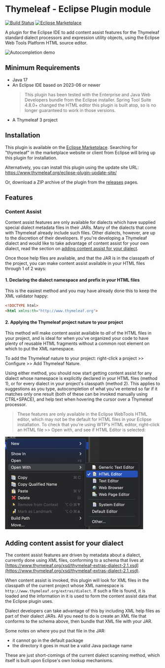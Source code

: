 
Thymeleaf - Eclipse Plugin module
=================================

[![Build Status](https://github.com/thymeleaf/thymeleaf-extras-eclipse-plugin/actions/workflows/build.yml/badge.svg)](https://github.com/thymeleaf/thymeleaf-extras-eclipse-plugin/actions)
[![Eclipse Marketplace](https://img.shields.io/eclipse-marketplace/v/thymeleaf-plugin-eclipse)](https://marketplace.eclipse.org/content/thymeleaf-plugin-eclipse)

A plugin for the Eclipse IDE to add content assist features for the Thymeleaf
standard dialect processors and expression utility objects, using the Eclipse
Web Tools Platform HTML source editor.

![Autocompletion demo](autocomplete.gif)


Minimum Requirements
--------------------

 - Java 17
 - An Eclipse IDE based on 2023-06 or newer
   > This plugin has been tested with the Enterprise and Java Web Developers
   > bundle from the Eclipse installer.
   > Spring Tool Suite 4.8.0+ changed the HTML editor this plugin is built atop,
   > so is no longer guaranteed to work in those versions.
 - A Thymeleaf 3 project


Installation
------------

This plugin is available on the [Eclipse Marketplace](https://marketplace.eclipse.org/content/thymeleaf-plugin-eclipse).
Searching for "thymeleaf" in the marketplace website or client from Eclipse
will bring up this plugin for installation.

Alternatively, you can install this plugin using the update site URL:
https://www.thymeleaf.org/eclipse-plugin-update-site/

Or, download a ZIP archive of the plugin from the
[releases](https://github.com/thymeleaf/thymeleaf-extras-eclipse-plugin/releases)
pages.


Features
--------

### Content Assist

Content assist features are only available for dialects which have supplied
special dialect metadata files in their JARs.  Many of the dialects that come
with Thymeleaf already include such files.  Other dialects, however, are up to
the discretion of their developers.  If you're developing a Thymeleaf dialect
and would like to take advantage of content assist for your own dialect, read
the section on
[adding content assist for your dialect](#adding-content-assist-for-your-dialect).

Once those help files are available, and that the JAR is in the classpath of the
project, you can make content assist available in your HTML files through 1 of 2
ways:

#### 1. Declaring the dialect namespace and prefix in your HTML files

This is the easiest method and you may have already done this to keep the XML
validator happy:

```html
<!DOCTYPE html>
<html xmlns:th="http://www.thymeleaf.org">
```

#### 2. Applying the Thymeleaf project nature to your project

This method will make content assist available to _all_ of the HTML files in
your project, and is ideal for when you've organized your code to have plenty of
reusable HTML fragments without a common root element on which to put the XML
namespace.

To add the Thymeleaf nature to your project: right-click a project >> Configure >>
Add Thymeleaf Nature.

Using either method, you should now start getting content assist for any dialect
whose namespace is explicitly declared in your HTML files (method 1), or for
every dialect in your project's classpath (method 2).  This applies to
suggestions as you type, autocompletion of what you've entered so far if it
matches only one result (both of these can be invoked manually using CTRL+SPACE),
and help text when hovering the cursor over a Thymeleaf processor.

> These features are only available in the Eclipse WebTools HTML editor, which
> may not be the default for HTML files in your Eclipse installation.  To check
> that you're using WTP's HTML editor, right-click an HTML file >> Open with,
> and see if HTML Editor is selected:

<img alt="HTML editor example" src="html-editor.png" width="448"/>


Adding content assist for your dialect
--------------------------------------

The content assist features are driven by metadata about a dialect, currently
done using XML files, conforming to a schema that lives at
[https://www.thymeleaf.org/xsd/thymeleaf-extras-dialect-2.1.xsd](https://www.thymeleaf.org/xsd/thymeleaf-extras-dialect-2.1.xsd).

When content assist is invoked, this plugin will look for XML files in the
classpath of the current project whose XML namespace is `http://www.thymeleaf.org/extras/dialect`.
If such a file is found, it is loaded and the information in it is used to form
the content assist data that the Eclipse plugin uses.

Dialect developers can take advantage of this by including XML help files as
part of their dialect JARs.  All you need to do is create an XML file that
conforms to the schema above, then bundle that XML file with your JAR.

Some notes on where you put that file in the JAR:

 - it cannot go in the default package
 - the directory it goes in must be a valid Java package name

These are just short-comings of the current dialect scanning method, which
itself is built upon Eclipse's own lookup mechanisms.
